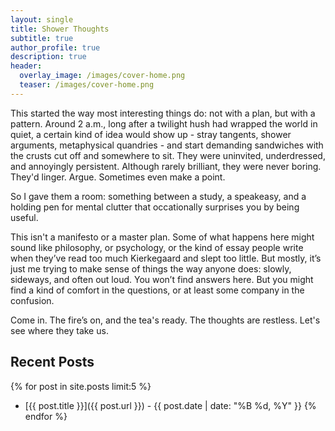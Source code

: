 ```yaml
---
layout: single
title: Shower Thoughts
subtitle: true
author_profile: true
description: true
header:
  overlay_image: /images/cover-home.png
  teaser: /images/cover-home.png
---
```

This started the way most interesting things do: not with a plan, but with a pattern. Around 2 a.m., long after a twilight hush had wrapped the world in quiet, a certain kind of idea would show up - stray tangents, shower arguments, metaphysical quandries - and start demanding sandwiches with the crusts cut off and somewhere to sit.  They were uninvited, underdressed, and annoyingly persistent.  Although rarely brilliant, they were never boring. They'd linger.  Argue.  Sometimes even make a point.

So I gave them a room: something between a study, a speakeasy, and a holding pen for mental clutter that occationally surprises you by being useful.

This isn't a manifesto or a master plan.  Some of what happens here might sound like philosophy, or psychology, or the kind of essay people write when they’ve read too much Kierkegaard and slept too little. But mostly, it’s just me trying to make sense of things the way anyone does: slowly, sideways, and often out loud. You won’t find answers here. But you might find a kind of comfort in the questions, or at least some company in the confusion.

Come in. The fire’s on, and the tea's ready. The thoughts are restless. Let's see where they take us. 

## Recent Posts
{% for post in site.posts limit:5 %}
- [{{ post.title }}]({{ post.url }}) - {{ post.date | date: "%B %d, %Y" }}
{% endfor %}
